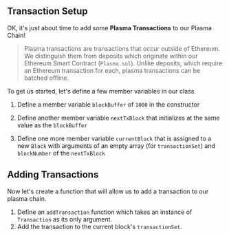 ## Transaction Setup

OK, it's just about time to add some **Plasma Transactions** to our Plasma Chain! 

> Plasma transactions are transactions that occur outside of Ethereum. We distinguish them from deposits which originate within our Ethereum Smart Contract (`Plasma.sol`). Unlike deposits, which require an Ethereum transaction for each, plasma transactions can be batched offline. 

To get us started, let's define a few member variables in our class. 

1. Define a member variable `blockBuffer` of `1000` in the constructor

2. Define another member variable `nextTxBlock` that initializes at the same value as the `blockBuffer` 

3. Define one more member variable `currentBlock` that is assigned to a new `Block` with arguments of an empty array (for `transactionSet`) and `blockNumber` of the `nextTxBlock`

## Adding Transactions

Now let's create a function that will allow us to add a transaction to our plasma chain.

1. Define an `addTransaction` function which takes an instance of `Transaction` as its only argument.
2. Add the transaction to the current block's `transactionSet`.
